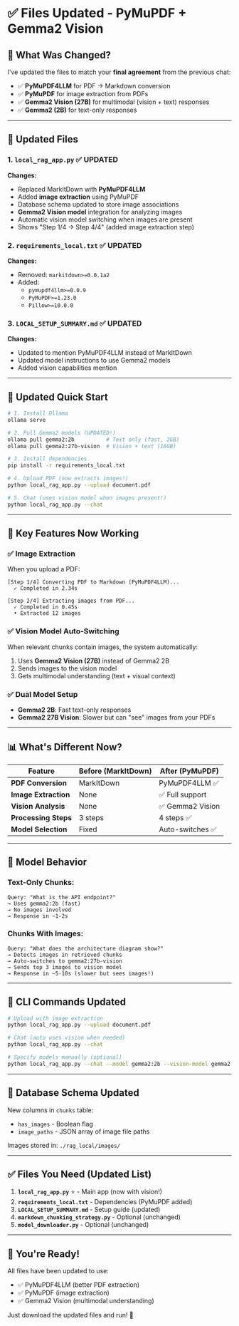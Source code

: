 # ✅ Files Updated - PyMuPDF + Gemma2 Vision

## 🔄 What Was Changed?

I've updated the files to match your **final agreement** from the previous chat:
- ✅ **PyMuPDF4LLM** for PDF → Markdown conversion
- ✅ **PyMuPDF** for image extraction from PDFs  
- ✅ **Gemma2 Vision (27B)** for multimodal (vision + text) responses
- ✅ **Gemma2 (2B)** for text-only responses

---

## 📁 Updated Files

### 1. **`local_rag_app.py`** ✅ UPDATED
**Changes:**
- Replaced MarkItDown with **PyMuPDF4LLM**
- Added **image extraction** using PyMuPDF
- Database schema updated to store image associations
- **Gemma2 Vision model** integration for analyzing images
- Automatic vision model switching when images are present
- Shows "Step 1/4 → Step 4/4" (added image extraction step)

### 2. **`requirements_local.txt`** ✅ UPDATED
**Changes:**
- Removed: `markitdown>=0.0.1a2`
- Added: 
  - `pymupdf4llm>=0.0.9`
  - `PyMuPDF>=1.23.0`
  - `Pillow>=10.0.0`

### 3. **`LOCAL_SETUP_SUMMARY.md`** ✅ UPDATED
**Changes:**
- Updated to mention PyMuPDF4LLM instead of MarkItDown
- Updated model instructions to use Gemma2 models
- Added vision capabilities mention

---

## 🚀 Updated Quick Start

```bash
# 1. Install Ollama
ollama serve

# 2. Pull Gemma2 models (UPDATED!)
ollama pull gemma2:2b          # Text only (fast, 2GB)
ollama pull gemma2:27b-vision  # Vision + text (16GB)

# 3. Install dependencies
pip install -r requirements_local.txt

# 4. Upload PDF (now extracts images!)
python local_rag_app.py --upload document.pdf

# 5. Chat (uses vision model when images present!)
python local_rag_app.py --chat
```

---

## 🎯 Key Features Now Working

### ✅ Image Extraction
When you upload a PDF:
```
[Step 1/4] Converting PDF to Markdown (PyMuPDF4LLM)...
  ✓ Completed in 2.34s

[Step 2/4] Extracting images from PDF...
  ✓ Completed in 0.45s
  • Extracted 12 images
```

### ✅ Vision Model Auto-Switching
When relevant chunks contain images, the system automatically:
1. Uses **Gemma2 Vision (27B)** instead of Gemma2 2B
2. Sends images to the vision model
3. Gets multimodal understanding (text + visual context)

### ✅ Dual Model Setup
- **Gemma2 2B**: Fast text-only responses
- **Gemma2 27B Vision**: Slower but can "see" images from your PDFs

---

## 📊 What's Different Now?

| Feature | Before (MarkItDown) | After (PyMuPDF) |
|---------|---------------------|-----------------|
| **PDF Conversion** | MarkItDown | PyMuPDF4LLM ✅ |
| **Image Extraction** | None | ✅ Full support |
| **Vision Analysis** | None | ✅ Gemma2 Vision |
| **Processing Steps** | 3 steps | 4 steps ✅ |
| **Model Selection** | Fixed | Auto-switches ✅ |

---

## 🤔 Model Behavior

### Text-Only Chunks:
```
Query: "What is the API endpoint?"
→ Uses gemma2:2b (fast)
→ No images involved
→ Response in ~1-2s
```

### Chunks With Images:
```
Query: "What does the architecture diagram show?"
→ Detects images in retrieved chunks
→ Auto-switches to gemma2:27b-vision
→ Sends top 3 images to vision model
→ Response in ~5-10s (slower but sees images!)
```

---

## 🔧 CLI Commands Updated

```bash
# Upload with image extraction
python local_rag_app.py --upload document.pdf

# Chat (auto uses vision when needed)
python local_rag_app.py --chat

# Specify models manually (optional)
python local_rag_app.py --chat --model gemma2:2b --vision-model gemma2:27b-vision
```

---

## 💾 Database Schema Updated

New columns in `chunks` table:
- `has_images` - Boolean flag
- `image_paths` - JSON array of image file paths

Images stored in: `./rag_local/images/`

---

## ✅ Files You Need (Updated List)

1. **`local_rag_app.py`** ⭐ - Main app (now with vision!)
2. **`requirements_local.txt`** - Dependencies (PyMuPDF added)
3. **`LOCAL_SETUP_SUMMARY.md`** - Setup guide (updated)
4. **`markdown_chunking_strategy.py`** - Optional (unchanged)
5. **`model_downloader.py`** - Optional (unchanged)

---

## 🎉 You're Ready!

All files have been updated to use:
- ✅ PyMuPDF4LLM (better PDF extraction)
- ✅ PyMuPDF (image extraction)
- ✅ Gemma2 Vision (multimodal understanding)

Just download the updated files and run! 🚀
